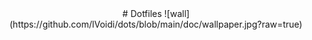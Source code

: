 <div align="center">
# Dotfiles
![wall](https://github.com/lVoidi/dots/blob/main/doc/wallpaper.jpg?raw=true)

</div>

